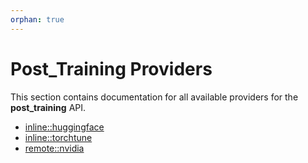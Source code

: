 ```yaml
---
orphan: true
---
```


# Post_Training Providers

This section contains documentation for all available providers for the **post_training** API.

- [inline::huggingface](inline_huggingface.md)
- [inline::torchtune](inline_torchtune.md)
- [remote::nvidia](remote_nvidia.md)